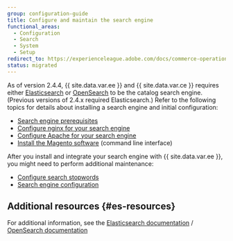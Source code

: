 ```yaml
---
group: configuration-guide
title: Configure and maintain the search engine
functional_areas:
  - Configuration
  - Search
  - System
  - Setup
redirect_to: https://experienceleague.adobe.com/docs/commerce-operations/configuration-guide/search/overview-search.html
status: migrated
---
```


As of version 2.4.4, {{ site.data.var.ee }} and {{ site.data.var.ce }} requires either [Elasticsearch][] or [OpenSearch][] to be the catalog search engine. (Previous versions of 2.4.x required Elasticsearch.) Refer to the following topics for details about installing a search engine and initial configuration:

*  [Search engine prerequisites][]
*  [Configure nginx for your search engine][]
*  [Configure Apache for your search engine][]
*  [Install the Magento software][] (command line interface)

After you install and integrate your search engine with {{ site.data.var.ee }}, you might need to perform additional maintenance:

*  [Configure search stopwords][]
*  [Search engine configuration][]

## Additional resources {#es-resources}

For additional information, see the [Elasticsearch documentation][] / [OpenSearch documentation][]

<!-- Link Definitions -->
[Search engine prerequisites]: {{page.baseurl}}/install-gde/prereq/elasticsearch.html
[Configure nginx for your search engine]: {{page.baseurl}}/install-gde/prereq/es-config-nginx.html
[Configure Apache for your search engine]: {{page.baseurl}}/install-gde/prereq/es-config-apache.html
[Configure search stopwords]: {{page.baseurl}}/config-guide/elasticsearch/es-config-stopwords.html
[Elasticsearch]: https://www.elastic.co
[Search engine configuration]: {{page.baseurl}}/config-guide/elasticsearch/configure-magento.html
[Elasticsearch documentation]: https://www.elastic.co/guide/en/elasticsearch/reference/current/index.html
[Install the Magento software]: {{page.baseurl}}/install-gde/install/cli/install-cli-install.html
[OpenSearch]: https://opensearch.org/docs/latest/opensearch/install/index/
[OpenSearch documentation]: https://opensearch.org/docs/latest/
